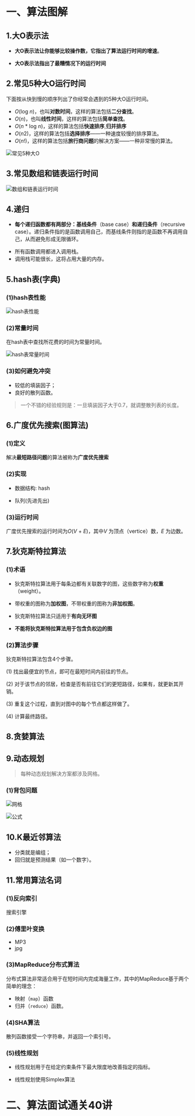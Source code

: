 # 一、算法图解

## 1.大O表示法

* **大O表示法让你能够比较操作数，它指出了算法运行时间的增速**。

* **大O表示法指出了最糟情况下的运行时间**

## 2.常见5种大O运行时间

下面按从快到慢的顺序列出了你经常会遇到的5种大O运行时间。

- *O*(log *n*)，也叫**对数时间**，这样的算法包括**二分查找**。
- *O*(*n*)，也叫**线性时间**，这样的算法包括**简单查找**。
- *O*(*n* * log *n*)，这样的算法包括**快速排序**,**归并排序**
- *O*(*n*2)，这样的算法包括**选择排序**——一种速度较慢的排序算法。
- *O*(*n*!)，这样的算法包括**旅行商问题**的解决方案——一种非常慢的算法。

![常见5种大O](http://www.ituring.com.cn/figures/2017/CalPic/09.d04z.037.png)

## 3.常见数组和链表运行时间

![数组和链表运行时间](http://www.ituring.com.cn/figures/2017/CalPic/07.d02z.018.png)

## 4.递归

* **每个递归函数都有两部分：基线条件**（base case）**和递归条件**（recursive case）。递归条件指的是函数调用自己，而基线条件则指的是函数不再调用自己，从而避免形成无限循环。

- 所有函数调用都进入调用栈。
- 调用栈可能很长，这将占用大量的内存。

## 5.hash表(字典)

### (1)hash表性能

![hash表性能](http://www.ituring.com.cn/figures/2017/CalPic/10.d05z.045.png)

### (2)常量时间

在hash表中查找所花费的时间为常量时间。

![hash表常量时间](http://www.ituring.com.cn/figures/2017/CalPic/10.d05z.044.png)

### (3)如何避免冲突

* 较低的填装因子；
* 良好的散列函数。

> 一个不错的经验规则是：一旦填装因子大于0.7，就调整散列表的长度。

## 6.广度优先搜索(图算法)

### (1)定义

解决**最短路径问题**的算法被称为**广度优先搜索**

### (2)实现

* 数据结构: hash

* 队列(先进先出)

### (3)运行时间

广度优先搜索的运行时间为*O*(*V* + *E*)，其中*V* 为顶点（vertice）数，*E* 为边数。

## 7.狄克斯特拉算法

### (1)术语

* 狄克斯特拉算法用于每条边都有关联数字的图，这些数字称为**权重**（weight）。

* 带权重的图称为**加权图**，不带权重的图称为**非加权图**。
* 狄克斯特拉算法只适用于**有向无环图**
* **不能将狄克斯特拉算法用于包含负权边的图**

### (2)算法步骤

狄克斯特拉算法包含4个步骤。

(1) 找出最便宜的节点，即可在最短时间内前往的节点。

(2) 对于该节点的邻居，检查是否有前往它们的更短路径，如果有，就更新其开销。

(3) 重复这个过程，直到对图中的每个节点都这样做了。

(4) 计算最终路径。

## 8.贪婪算法

## 9.动态规划

> 每种动态规划解决方案都涉及网格。

### (1)背包问题

![网格](http://www.ituring.com.cn/figures/2017/CalPic/14.d09z.024.png)

![公式](http://www.ituring.com.cn/figures/2017/CalPic/14.d09z.025.png)

## 10.K最近邻算法

- 分类就是编组；
- 回归就是预测结果（如一个数字）。

## 11.常用算法名词

### (1)**反向索引**

搜索引擎

### (2)傅里叶变换

* MP3
* jpg

### (3)MapReduce分布式算法

分布式算法非常适合用于在短时间内完成海量工作，其中的MapReduce基于两个简单的理念：

* 映射（`map`）函数
* 归并（`reduce`）函数。

### (4)SHA算法

散列函数接受一个字符串，并返回一个索引号。

### (5)线性规划

* 线性规划用于在给定约束条件下最大限度地改善指定的指标。

* 线性规划使用Simplex算法

# 二、算法面试通关40讲

